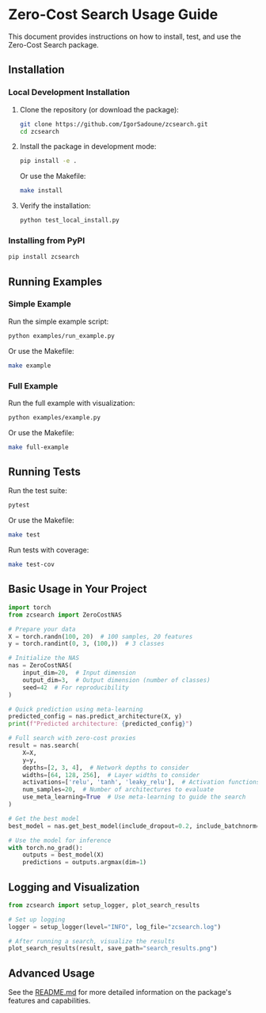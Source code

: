 # Zero-Cost Search Usage Guide

This document provides instructions on how to install, test, and use the Zero-Cost Search package.

## Installation

### Local Development Installation

1. Clone the repository (or download the package):
   ```bash
   git clone https://github.com/IgorSadoune/zcsearch.git
   cd zcsearch
   ```

2. Install the package in development mode:
   ```bash
   pip install -e .
   ```

   Or use the Makefile:
   ```bash
   make install
   ```

3. Verify the installation:
   ```bash
   python test_local_install.py
   ```

### Installing from PyPI

```bash
pip install zcsearch
```

## Running Examples

### Simple Example

Run the simple example script:

```bash
python examples/run_example.py
```

Or use the Makefile:

```bash
make example
```

### Full Example

Run the full example with visualization:

```bash
python examples/example.py
```

Or use the Makefile:

```bash
make full-example
```

## Running Tests

Run the test suite:

```bash
pytest
```

Or use the Makefile:

```bash
make test
```

Run tests with coverage:

```bash
make test-cov
```

## Basic Usage in Your Project

```python
import torch
from zcsearch import ZeroCostNAS

# Prepare your data
X = torch.randn(100, 20)  # 100 samples, 20 features
y = torch.randint(0, 3, (100,))  # 3 classes

# Initialize the NAS
nas = ZeroCostNAS(
    input_dim=20,  # Input dimension
    output_dim=3,  # Output dimension (number of classes)
    seed=42  # For reproducibility
)

# Quick prediction using meta-learning
predicted_config = nas.predict_architecture(X, y)
print(f"Predicted architecture: {predicted_config}")

# Full search with zero-cost proxies
result = nas.search(
    X=X,
    y=y,
    depths=[2, 3, 4],  # Network depths to consider
    widths=[64, 128, 256],  # Layer widths to consider
    activations=['relu', 'tanh', 'leaky_relu'],  # Activation functions
    num_samples=20,  # Number of architectures to evaluate
    use_meta_learning=True  # Use meta-learning to guide the search
)

# Get the best model
best_model = nas.get_best_model(include_dropout=0.2, include_batchnorm=True)

# Use the model for inference
with torch.no_grad():
    outputs = best_model(X)
    predictions = outputs.argmax(dim=1)
```

## Logging and Visualization

```python
from zcsearch import setup_logger, plot_search_results

# Set up logging
logger = setup_logger(level="INFO", log_file="zcsearch.log")

# After running a search, visualize the results
plot_search_results(result, save_path="search_results.png")
```

## Advanced Usage

See the [README.md](README.md) for more detailed information on the package's features and capabilities.
